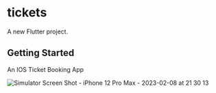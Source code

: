# tickets

A new Flutter project.

## Getting Started

An IOS Ticket Booking App 

![Simulator Screen Shot - iPhone 12 Pro Max - 2023-02-08 at 21 30 13](https://user-images.githubusercontent.com/91434033/217644351-f74cb0ec-ad4e-498b-8b63-18c3f4ad6620.png)

